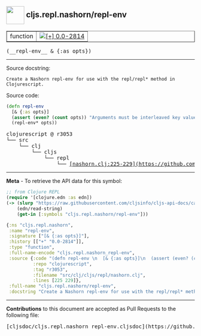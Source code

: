 ## <img width="48px" valign="middle" src="http://i.imgur.com/Hi20huC.png"> cljs.repl.nashorn/repl-env

 <table border="1">
<tr>

<td>function</td>
<td><a href="https://github.com/cljsinfo/cljs-api-docs/tree/0.0-2814"><img valign="middle" alt="[+] 0.0-2814" src="https://img.shields.io/badge/+-0.0--2814-lightgrey.svg"></a> </td>
</tr>
</table>

 <samp>
(__repl-env__ & {:as opts})<br>
</samp>

---




Source docstring:

```
Create a Nashorn repl-env for use with the repl/repl* method in Clojurescript.
```

Source code:

```clj
(defn repl-env 
  [& {:as opts}]
  (assert (even? (count opts)) "Arguments must be interleaved key value pairs")
  (repl-env* opts))
```

 <pre>
clojurescript @ r3053
└── src
    └── clj
        └── cljs
            └── repl
                └── <ins>[nashorn.clj:225-229](https://github.com/clojure/clojurescript/blob/r3053/src/clj/cljs/repl/nashorn.clj#L225-L229)</ins>
</pre>


---

__Meta__ - To retrieve the API data for this symbol:

```clj
;; from Clojure REPL
(require '[clojure.edn :as edn])
(-> (slurp "https://raw.githubusercontent.com/cljsinfo/cljs-api-docs/catalog/cljs-api.edn")
    (edn/read-string)
    (get-in [:symbols "cljs.repl.nashorn/repl-env"]))
```

```clj
{:ns "cljs.repl.nashorn",
 :name "repl-env",
 :signature ["[& {:as opts}]"],
 :history [["+" "0.0-2814"]],
 :type "function",
 :full-name-encode "cljs.repl.nashorn_repl-env",
 :source {:code "(defn repl-env \n  [& {:as opts}]\n  (assert (even? (count opts)) \"Arguments must be interleaved key value pairs\")\n  (repl-env* opts))",
          :repo "clojurescript",
          :tag "r3053",
          :filename "src/clj/cljs/repl/nashorn.clj",
          :lines [225 229]},
 :full-name "cljs.repl.nashorn/repl-env",
 :docstring "Create a Nashorn repl-env for use with the repl/repl* method in Clojurescript."}

```

---

__Contributions__ to this document are accepted as Pull Requests to the following file:

 <pre>
[cljsdoc/cljs.repl.nashorn_repl-env.cljsdoc](https://github.com/cljsinfo/cljs-api-docs/blob/master/cljsdoc/cljs.repl.nashorn_repl-env.cljsdoc)
</pre>

